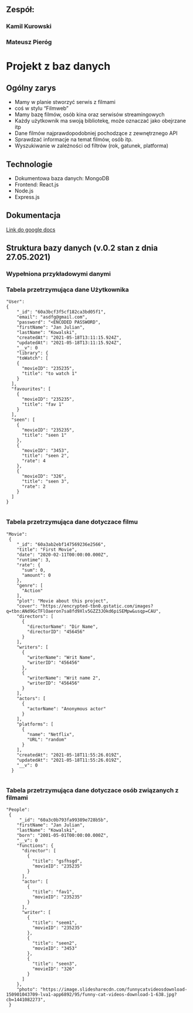 ## Zespół:

### Kamil Kurowski
### Mateusz Pieróg



# Projekt z baz danych


## Ogólny zarys

* Mamy w planie stworzyć serwis z filmami
* coś w stylu “Filmweb”
* Mamy bazę filmów, osób kina oraz serwisów streamingowych
* Każdy użytkownik ma swoją bibliotekę, może oznaczać jako obejrzane itp
* Dane filmów najprawdopodobniej pochodzące z zewnętrznego API
* Sprawdzać informacje na temat filmów, osób itp.
* Wyszukiwanie w zależności od filtrów (rok, gatunek, platforma)


## Technologie

* Dokumentowa baza danych: MongoDB
* Frontend: React.js
* Node.js
* Express.js


## Dokumentacja

[Link do google docs](https://docs.google.com/document/d/1IDP3PLPie59oKxTlVEqZKJXBfDBSobYQ6-YQ4tkv9cs/edit)


## Struktura bazy danych (v.0.2 stan z dnia 27.05.2021)
### Wypełniona przykładowymi danymi

### Tabela przetrzymująca dane Użytkownika

```
"User":
{
    "_id": "60a3bcf3f5cf182ca3bd05f1",
    "email": "asdfg@gmail.com",
    "password": "<ENCODED PASSWORD",
    "firstName": "Jan Julian",
    "lastName": "Kowalski",
    "createdAt": "2021-05-18T13:11:15.924Z",
    "updatedAt": "2021-05-18T13:11:15.924Z",
    "__v": 0
    "library": {
    "toWatch": [
    {
      "movieID": "235235",
      "title": "to watch 1"
    }
  ],
  "favourites": [
    {
      "movieID": "235235",
      "title": "fav 1"
    }
  ],
  "seen": [
    {
      "movieID": "235235",
      "title": "seen 1"
    },
    {
      "movieID": "3453",
      "title": "seen 2",
      "rate": 4
    },
    {
      "movieID": "326",
      "title": "seen 3",
      "rate": 2
    }
  ]
}
    
```

### Tabela przetrzymująca dane dotyczace filmu

```
"Movie":
 {
    "_id": "60a3ab2ebf147569236e2566",
    "title": "First Movie",
    "date": "2020-02-11T00:00:00.000Z",
    "runtime": 3,
    "rate": {
      "sum": 0,
      "amount": 0
    },
    "genre": [
      "Action"
    ],
    "plot": "Movie about this project",
    "cover": "https://encrypted-tbn0.gstatic.com/images?q=tbn:ANd9GcTFlOaeron7sa8fd9Xlv5GZZ3JOkd6piSEMpw&usqp=CAU",
    "directors": [
      {
        "directorName": "Dir Name",
        "directorID": "456456"
      }
    ],
    "writers": [
      {
        "writerName": "Writ Name",
        "writerID": "456456"
      },
      {
        "writerName": "Writ name 2",
        "writerID": "456456"
      }
    ],
    "actors": [
      {
        "actorName": "Anonymous actor"
      }
    ],
    "platforms": [
      {
        "name": "Netflix",
        "URL": "random"
      }
    ],
    "createdAt": "2021-05-18T11:55:26.019Z",
    "updatedAt": "2021-05-18T11:55:26.019Z",
    "__v": 0
  }


```
### Tabela przetrzymująca dane dotyczace osób związanych z filmami

```
"People":
 {
     "_id": "60a3c0b793fa99389e728b5b",
    "firstName": "Jan Julian",
    "lastName": "Kowalski",
    "born": "2001-05-01T00:00:00.000Z",
    "__v": 0
    "functions": {
      "director": [
        {
          "title": "gsfhsgd",
          "movieID": "235235"
        }
      ],
      "actor": [
        {
          "title": "fav1",
          "movieID": "235235"
        }
      ],
      "writer": [
        {
          "title": "seem1",
          "movieID": "235235"
        },
        {
          "title": "seen2",
          "movieID": "3453"
        },
        {
          "title": "seen3",
          "movieID": "326"
        }
      ]
    },
    "photo": "https://image.slidesharecdn.com/funnycatvideosdownload-150901043709-lva1-app6892/95/funny-cat-videos-download-1-638.jpg?cb=1441082273",
 }

```


